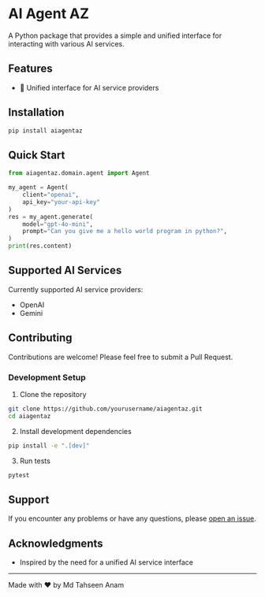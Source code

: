 # AI Agent AZ

A Python package that provides a simple and unified interface for interacting with various AI services.

## Features

- 🤖 Unified interface for AI service providers

## Installation

```bash
pip install aiagentaz
```

## Quick Start

```python
from aiagentaz.domain.agent import Agent

my_agent = Agent(
    client="openai", 
    api_key="your-api-key"
)
res = my_agent.generate( 
    model="gpt-4o-mini", 
    prompt="Can you give me a hello world program in python?", 
)
print(res.content)
```

## Supported AI Services

Currently supported AI service providers:
- OpenAI
- Gemini

## Contributing

Contributions are welcome! Please feel free to submit a Pull Request.

### Development Setup

1. Clone the repository
```bash
git clone https://github.com/yourusername/aiagentaz.git
cd aiagentaz
```

2. Install development dependencies
```bash
pip install -e ".[dev]"
```

3. Run tests
```bash
pytest
```

## Support

If you encounter any problems or have any questions, please [open an issue](https://github.com/tahseenadit/aiagentaz/issues).

## Acknowledgments

- Inspired by the need for a unified AI service interface

---

Made with ❤️ by Md Tahseen Anam
```
